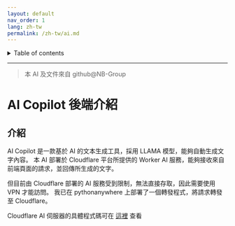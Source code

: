 ```yaml
---
layout: default
nav_order: 1
lang: zh-tw
permalink: /zh-tw/ai.md
---
```


<details close markdown="block">
  <summary>
    Table of contents
  </summary>
  {: .text-delta }
- TOC
{:toc}
</details>

---
> 本 AI 及文件來自 github@NB-Group

# AI Copilot 後端介紹
## 介紹
AI Copilot 是一款基於 AI 的文本生成工具，採用 LLAMA 模型，能夠自動生成文字內容。
本 AI 部署於 Cloudflare 平台所提供的 Worker AI 服務，能夠接收來自前端頁面的請求，並回傳所生成的文字。

但目前由 Cloudflare 部署的 AI 服務受到限制，無法直接存取，因此需要使用 VPN 才能訪問。
我已在 pythonanywhere 上部署了一個轉發程式，將請求轉發至 Cloudflare。

Cloudflare AI 伺服器的具體程式碼可在 [這裡](https://github.com/tjy-gitnub/win12/blob/main/scripts/AI%20Copilot%20service/Cloudflare%20AI.js) 查看